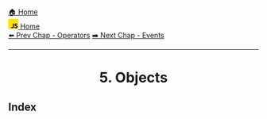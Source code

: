 [🏠 Home](../../../README.md) <br/>
<a href="../JavaScript.md" > 
<img src="../imgs/js-logo.png" height="20px">
 Home
</a><br/>
[⬅️ Prev Chap - Operators](./4.%20JS%20-%20Operators.md)
[➡️ Next Chap - Events](./6.%20JS%20-%20Events.md)

---

<h1 style="text-align: center">5. Objects</h1>

## Index
